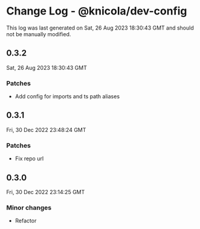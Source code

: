 # Change Log - @knicola/dev-config

This log was last generated on Sat, 26 Aug 2023 18:30:43 GMT and should not be manually modified.

## 0.3.2
Sat, 26 Aug 2023 18:30:43 GMT

### Patches

- Add config for imports and ts path aliases

## 0.3.1
Fri, 30 Dec 2022 23:48:24 GMT

### Patches

- Fix repo url

## 0.3.0
Fri, 30 Dec 2022 23:14:25 GMT

### Minor changes

- Refactor


